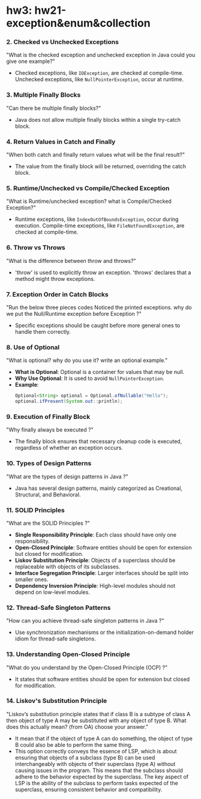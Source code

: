 # hw3: hw21-exception&enum&collection

### 2. Checked vs Unchecked Exceptions
"What is the checked exception and unchecked exception in Java could you give one example?"
- Checked exceptions, like `IOException`, are checked at compile-time. Unchecked exceptions, like `NullPointerException`, occur at runtime.

### 3. Multiple Finally Blocks
"Can there be multiple finally blocks?"
- Java does not allow multiple finally blocks within a single try-catch block.

### 4. Return Values in Catch and Finally
"When both catch and finally return values what will be the final result?"
- The value from the finally block will be returned, overriding the catch block.

### 5. Runtime/Unchecked vs Compile/Checked Exception
"What is Runtime/unchecked exception? what is Compile/Checked Exception?"
- Runtime exceptions, like `IndexOutOfBoundsException`, occur during execution. Compile-time exceptions, like `FileNotFoundException`, are checked at compile-time.

### 6. Throw vs Throws
"What is the difference between throw and throws?"
- 'throw' is used to explicitly throw an exception. 'throws' declares that a method might throw exceptions.

### 7. Exception Order in Catch Blocks
"Run the below three pieces codes Noticed the printed exceptions. why do we put the Null/Runtime exception before Exception ?"
- Specific exceptions should be caught before more general ones to handle them correctly.

### 8. Use of Optional
"What is optional? why do you use it? write an optional example."
- **What is Optional**: Optional is a container for values that may be null.
- **Why Use Optional**: It is used to avoid `NullPointerException`.
- **Example**:
  ```java
  Optional<String> optional = Optional.ofNullable("Hello");
  optional.ifPresent(System.out::println);
  ```

### 9. Execution of Finally Block
"Why finally always be executed ?"
- The finally block ensures that necessary cleanup code is executed, regardless of whether an exception occurs.

### 10. Types of Design Patterns
"What are the types of design patterns in Java ?"
- Java has several design patterns, mainly categorized as Creational, Structural, and Behavioral.

### 11. SOLID Principles
"What are the SOLID Principles ?"
- **Single Responsibility Principle**: Each class should have only one responsibility.
- **Open-Closed Principle**: Software entities should be open for extension but closed for modification.
- **Liskov Substitution Principle**: Objects of a superclass should be replaceable with objects of its subclasses.
- **Interface Segregation Principle**: Larger interfaces should be split into smaller ones.
- **Dependency Inversion Principle**: High-level modules should not depend on low-level modules.

### 12. Thread-Safe Singleton Patterns
"How can you achieve thread-safe singleton patterns in Java ?"
- Use synchronization mechanisms or the initialization-on-demand holder idiom for thread-safe singletons.

### 13. Understanding Open-Closed Principle
"What do you understand by the Open-Closed Principle (OCP) ?"
- It states that software entities should be open for extension but closed for modification.

### 14. Liskov's Substitution Principle
"Liskov’s substitution principle states that if class B is a subtype of class A then object of type A may be substituted with any object of type B. What does this actually mean? (from OA) choose your answer."
- It mean that if the object of type A can do something, the object of type B could also be able to perform the same thing.
- This option correctly conveys the essence of LSP, which is about ensuring that objects of a subclass (type B) can be used interchangeably with objects of their superclass (type A) without causing issues in the program. This means that the subclass should adhere to the behavior expected by the superclass. The key aspect of LSP is the ability of the subclass to perform tasks expected of the superclass, ensuring consistent behavior and compatibility.

